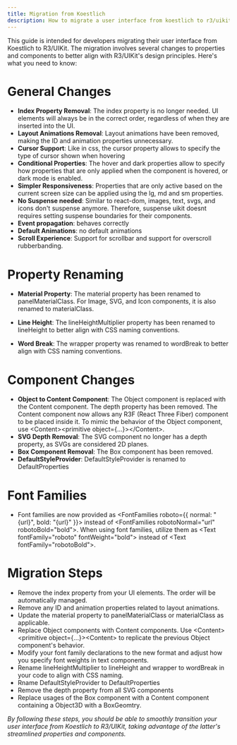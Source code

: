```yaml
---
title: Migration from Koestlich
description: How to migrate a user interface from koestlich to r3/uikit
---
```


This guide is intended for developers migrating their user interface from Koestlich to R3/UIKit. The migration involves several changes to properties and components to better align with R3/UIKit's design principles. Here's what you need to know:

# General Changes

- **Index Property Removal**: The index property is no longer needed. UI elements will always be in the correct order, regardless of when they are inserted into the UI.
- **Layout Animations Removal**: Layout animations have been removed, making the ID and animation properties unnecessary.
- **Cursor Support**: Like in css, the cursor property allows to specify the type of cursor shown when hovering
- **Conditional Properties**: The hover and dark properties allow to specify how properties that are only applied when the component is hovered, or dark mode is enabled. 
- **Simpler Responsiveness**: Properties that are only active based on the current screen size can be applied using the lg, md and sm properties.
- **No Suspense needed**: Similar to react-dom, images, text, svgs, and icons don't suspense anymore. Therefore, suspense uikit doesnt requires setting suspense boundaries for their components.
- **Event propagation**: behaves correctly
- **Default Animations**: no default animations
- **Scroll Experience**: Support for scrollbar and support for overscroll rubberbanding.

# Property Renaming

- **Material Property**: The material property has been renamed to panelMaterialClass. For Image, SVG, and Icon components, it is also renamed to materialClass.
- **Line Height**: The lineHeightMultiplier property has been renamed to lineHeight to better align with CSS naming conventions.

- **Word Break**: The wrapper property was renamed to wordBreak to better align with CSS naming conventions.

# Component Changes

- **Object to Content Component**: The Object component is replaced with the Content component. The depth property has been removed. The Content component now allows any R3F (React Three Fiber) component to be placed inside it. To mimic the behavior of the Object component, use \<Content>\<primitive object=\{...}>\</Content>.
- **SVG Depth Removal**: The SVG component no longer has a depth property, as SVGs are considered 2D planes.
- **Box Component Removal**: The Box component has been removed.
- **DefaultStyleProvider**: DefaultStyleProvider is renamed to DefaultProperties

# Font Families
- Font families are now provided as \<FontFamilies roboto={{ normal: "{url}", bold: "{url}" }}> instead of \<FontFamilies robotoNormal="url" robotoBold="bold">. When using font families, utilize them as \<Text fontFamily="roboto" fontWeight="bold"> instead of \<Text fontFamily="robotoBold">.

# Migration Steps
- Remove the index property from your UI elements. The order will be automatically managed.
- Remove any ID and animation properties related to layout animations.
- Update the material property to panelMaterialClass or materialClass as applicable.
- Replace Object components with Content components. Use \<Content>\<primitive object=\{...}>\<Content> to replicate the previous Object component's behavior.
- Modify your font family declarations to the new format and adjust how you specify font weights in text components.
- Rename lineHeightMultiplier to lineHeight and wrapper to wordBreak in your code to align with CSS naming.
- Rname DefaultStyleProvider to DefaultProperties
- Remove the depth property from all SVG components
- Replace usages of the Box component with a Content component containing a Object3D with a BoxGeomtry.

*By following these steps, you should be able to smoothly transition your user interface from Koestlich to R3/UIKit, taking advantage of the latter's streamlined properties and components.*